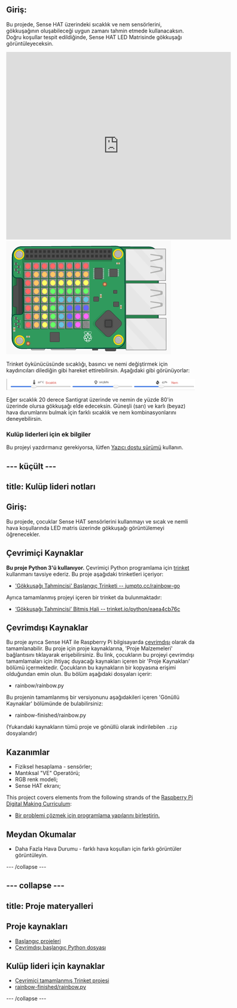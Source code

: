 ## Giriş:

Bu projede, Sense HAT üzerindeki sıcaklık ve nem sensörlerini, gökkuşağının oluşabileceği uygun zamanı tahmin etmede kullanacaksın. Doğru koşullar tespit edildiğinde, Sense HAT LED Matrisinde gökkuşağı görüntüleyeceksin.

<div class="trinket">
  <iframe src="https://trinket.io/embed/python/eaea4cb76c?outputOnly=true&start=result" width="600" height="500" frameborder="0" marginwidth="0" marginheight="0" allowfullscreen>
</iframe> <img src="images/rainbow-final.png" />
</div>

Trinket öykünücüsünde sıcaklığı, basıncı ve nemi değiştirmek için kaydırıcıları dilediğin gibi hareket ettirebilirsin. Aşağıdaki gibi görünüyorlar:

![ekran görüntüsü](images/rainbow-sliders.png)

Eğer sıcaklık 20 derece Santigrat üzerinde ve nemin de yüzde 80'in üzerinde olursa gökkuşağı elde edeceksin. Güneşli (sarı) ve karlı (beyaz) hava durumlarını bulmak için farklı sıcaklık ve nem kombinasyonlarını deneyebilirsin.

### Kulüp liderleri için ek bilgiler

Bu projeyi yazdırmanız gerekiyorsa, lütfen [Yazıcı dostu sürümü](https://projects.raspberrypi.org/en/projects/rainbow-predictor/print) kullanın.

## \--- küçült \---

## title: Kulüp lideri notları

## Giriş:

Bu projede, çocuklar Sense HAT sensörlerini kullanmayı ve sıcak ve nemli hava koşullarında LED matris üzerinde gökkuşağı görüntülemeyi öğrenecekler.

## Çevrimiçi Kaynaklar

**Bu proje Python 3'ü kullanıyor.** Çevrimiçi Python programlama için [trinket](https://trinket.io/) kullanmanı tavsiye ederiz. Bu proje aşağıdaki trinketleri içeriyor:

* ['Gökkuşağı Tahmincisi' Başlangıç Trinketi -- jumpto.cc/rainbow-go](http://jumpto.cc/rainbow-go)

Ayrıca tamamlanmış projeyi içeren bir trinket da bulunmaktadır:

* [‘Gökkuşağı Tahmincisi’ Bitmiş Hali -- trinket.io/python/eaea4cb76c](https://trinket.io/python/eaea4cb76c)

## Çevrimdışı Kaynaklar

Bu proje ayrıca Sense HAT ile Raspberry Pi bilgisayarda [çevrimdışı](https://www.codeclubprojects.org/en-GB/resources/physical-sense-hat/) olarak da tamamlanabilir. Bu proje için proje kaynaklarına, 'Proje Malzemeleri' bağlantısını tıklayarak erişebilirsiniz. Bu link, çocukların bu projeyi çevrimdışı tamamlamaları için ihtiyaç duyacağı kaynakları içeren bir 'Proje Kaynakları' bölümü içermektedir. Çocukların bu kaynakların bir kopyasına erişimi olduğundan emin olun. Bu bölüm aşağıdaki dosyaları içerir:

* rainbow/rainbow.py

Bu projenin tamamlanmış bir versiyonunu aşağıdakileri içeren 'Gönüllü Kaynaklar' bölümünde de bulabilirsiniz:

* rainbow-finished/rainbow.py

(Yukarıdaki kaynakların tümü proje ve gönüllü olarak indirilebilen `.zip` dosyalarıdır)

## Kazanımlar

* Fiziksel hesaplama - sensörler;
* Mantıksal "VE" Operatörü; 
* RGB renk modeli;
* Sense HAT ekranı;

This project covers elements from the following strands of the [Raspberry Pi Digital Making Curriculum](https://rpf.io/curriculum):

* [Bir problemi çözmek için programlama yapılarını birleştirin.](https://www.raspberrypi.org/curriculum/programming/builder)

## Meydan Okumalar

* Daha Fazla Hava Durumu - farklı hava koşulları için farklı görüntüler görüntüleyin. 

\--- /collapse \---

## \--- collapse \---

## title: Proje materyalleri

## Proje kaynakları

* [Başlangıç projeleri](http://jumpto.cc/rainbow-go)
* [Çevrimdışı başlangıç Python dosyası](resources/rainbow-rainbow.py)

## Kulüp lideri için kaynaklar

* [Çevrimiçi tamamlanmış Trinket projesi](https://trinket.io/python/eaea4cb76c)
* [rainbow-finished/rainbow.py](resources/rainbow-final-rainbow.py)

\--- /collapse \---